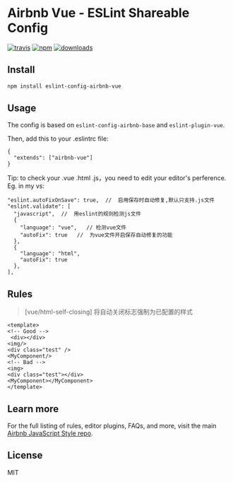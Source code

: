 # Airbnb Vue - ESLint Shareable Config
[![travis][travis-image]][travis-url]
[![npm][npm-image]][npm-url]
[![downloads][downloads-image]][downloads-url]

[travis-image]: https://img.shields.io/travis/jsdchenye/eslint-config-airbnb-vue/master.svg
[travis-url]: https://travis-ci.org/jsdchenye/eslint-config-airbnb-vue
[npm-image]: https://img.shields.io/npm/v/eslint-config-airbnb-vue.svg
[npm-url]: https://npmjs.org/package/eslint-config-airbnb-vue
[downloads-image]: https://img.shields.io/npm/dm/eslint-config-airbnb-vue.svg
[downloads-url]: https://npmjs.org/package/eslint-config-airbnb-vue

## Install

```bash
npm install eslint-config-airbnb-vue
```

## Usage
The config is based on `eslint-config-airbnb-base` and `eslint-plugin-vue`.

Then, add this to your .eslintrc file:

```
{
  "extends": ["airbnb-vue"]
}
```
Tip: to check your .vue .html .js，you need to edit your editor's perference.
Eg. in my vs:
```
"eslint.autoFixOnSave": true,  //  启用保存时自动修复,默认只支持.js文件
"eslint.validate": [
  "javascript",  //  用eslint的规则检测js文件
  {
    "language": "vue",   // 检测vue文件
    "autoFix": true   //  为vue文件开启保存自动修复的功能
  },
  {
    "language": "html",
    "autoFix": true
  },
],
```

## Rules
> [vue/html-self-closing] 将自动关闭标志强制为已配置的样式
```
<template>
<!-- Good -->
 <div></div>
<img/>
<div class="test" />
<MyComponent/>
<!-- Bad -->
<img>
<div class="test"></div>
<MyComponent></MyComponent>
</template>
```

## Learn more
For the full listing of rules, editor plugins, FAQs, and more, visit the main [Airbnb JavaScript Style repo](https://github.com/airbnb/javascript).

## License
MIT